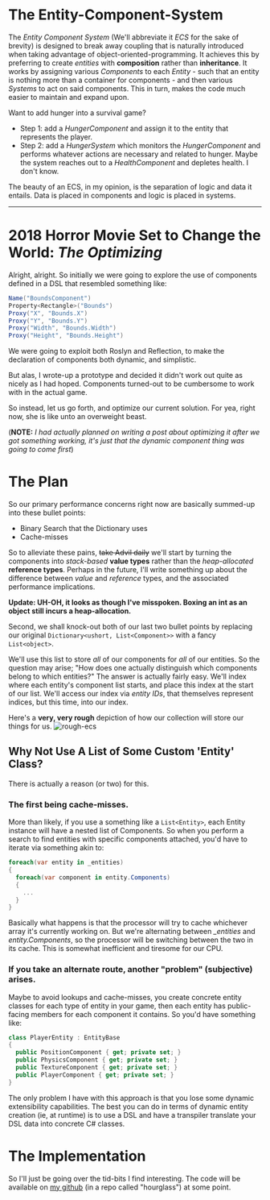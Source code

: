 # The Entity-Component-System
The *Entity Component System* (We'll abbreviate it *ECS* for the sake of brevity) is designed to break away coupling that is naturally introduced when taking advantage of object-oriented-programming.
It achieves this by preferring to create *entities* with **composition** rather than **inheritance**.
It works by assigning various *Components* to each *Entity* - such that an entity is nothing more than a container for components - and then various *Systems* to act on said components. This in turn, makes the code much easier to maintain and expand upon.

Want to add hunger into a survival game?
  * Step 1: add a *HungerComponent* and assign it to the entity that represents the player.
  * Step 2: add a *HungerSystem* which monitors the *HungerComponent* and performs whatever actions are necessary and related to hunger. Maybe the system reaches out to a *HealthComponent* and depletes health. I don't know.

The beauty of an ECS, in my opinion, is the separation of logic and data it entails. Data is placed in components and logic is placed in systems.

-------------------------
# 2018 Horror Movie Set to Change the World: *The Optimizing*

Alright, alright. So initially we were going to explore the use of components defined in a DSL that resembled something like:
```cs
Name("BoundsComponent")
Property<Rectangle>("Bounds")
Proxy("X", "Bounds.X")
Proxy("Y", "Bounds.Y")
Proxy("Width", "Bounds.Width")
Proxy("Height", "Bounds.Height")
```
We were going to exploit both Roslyn and Reflection, to make the declaration of components both dynamic, and simplistic.

But alas, I wrote-up a prototype and decided it didn't work out quite as nicely as I had hoped. Components turned-out to be cumbersome to work with in the actual game.

So instead, let us  go forth, and optimize our current solution. For yea, right now, she is like unto an overweight beast.

(**NOTE:** *I had actually planned on writing a post about optimizing it after we got something working, it's just that the dynamic component thing was going to come first*)

# The Plan
So our primary performance concerns right now are basically summed-up into these  bullet points:
  * Binary Search that the Dictionary uses
  * Cache-misses

So to alleviate these pains, ~~take Advil daily~~ we'll start by turning the components into *stack-based* **value types** rather than the *heap-allocated* **reference types**. Perhaps in the future, I'll write something up about the difference between *value* and *reference* types, and the associated performance implications.

**Update: UH-OH, it looks as though I've misspoken. Boxing an int as an object still incurs a heap-allocation.** 

Second, we shall knock-out both of our last two bullet points by replacing our original `Dictionary<ushort, List<Component>>` with a fancy `List<object>`.

We'll use this list to store *all* of our components for *all* of our entities.
So the question may arise; "How does one actually distinguish which components belong to which entities?" The answer is actually fairly easy. We'll index where each entity's component list starts, and place this index at the start of our list. We'll access our index via *entity IDs*, that themselves represent indices, but this time, into our index.

Here's a **very, very rough** depiction of how our collection will store our things for us.
![rough-ecs](/assets/blog/entity-component-system-part3/roughecs.PNG)


## Why Not Use A List of Some Custom 'Entity' Class?
There is actually a reason (or two) for this.
### The first being cache-misses.
More than likely, if you use a something like a `List<Entity>`, each Entity instance will have a nested list of Components. So when you perform a search to find entities with specific components attached, you'd have to iterate via something akin to:
```cs
foreach(var entity in _entities)
{
  foreach(var component in entity.Components)
  {
    ...
  }
}
```
Basically what happens is that the processor will try to cache whichever array it's currently working on. But we're alternating between *_entities* and *entity.Components*, so the processor will be switching between the two in its cache. This is somewhat inefficient and tiresome for our CPU. 

### If you take an alternate route, another "problem" (subjective) arises.
Maybe to avoid lookups and cache-misses, you create concrete entity classes for each type of entity in your game, then each entity has public-facing members for each component it contains. So you'd have something like:
```cs
class PlayerEntity : EntityBase
{
  public PositionComponent { get; private set; }
  public PhysicsComponent { get; private set; }
  public TextureComponent { get; private set; }
  public PlayerComponent { get; private set; }
}
```
The only problem I have with this approach is that you lose some dynamic extensibility capabilities. The best you can do in terms of dynamic entity creation (ie, at runtime) is to use a DSL and have a transpiler translate your DSL data into concrete C# classes.


# The Implementation
So I'll just be going over the tid-bits I find interesting.
The code will be available on [my github](https://github.com/moolicc) (in a repo called "hourglass") at some point.


